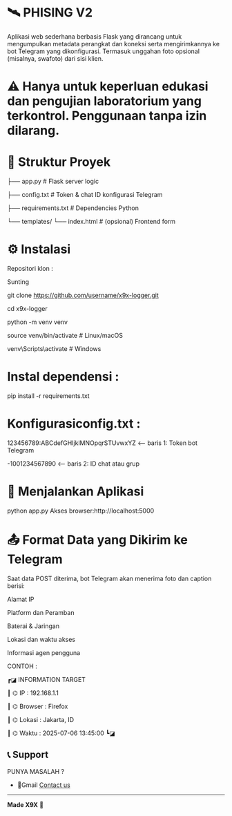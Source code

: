 # 🛰️ PHISING V2
Aplikasi web sederhana berbasis Flask yang dirancang untuk mengumpulkan metadata perangkat dan koneksi serta mengirimkannya ke bot Telegram yang dikonfigurasi. Termasuk unggahan foto opsional (misalnya, swafoto) dari sisi klien.

# ⚠️ Hanya untuk keperluan edukasi dan pengujian laboratorium yang terkontrol. Penggunaan tanpa izin dilarang.

# 📂 Struktur Proyek

├── app.py               # Flask server logic

├── config.txt           # Token & chat ID konfigurasi Telegram

├── requirements.txt     # Dependencies Python

└── templates/
    └── index.html       # (opsional) Frontend form

# ⚙️ Instalasi
Repositori klon :

Sunting

git clone https://github.com/username/x9x-logger.git

cd x9x-logger

python -m venv venv

source venv/bin/activate  # Linux/macOS

venv\\Scripts\\activate   # Windows

# Instal dependensi :

pip install -r requirements.txt

# Konfigurasiconfig.txt :

123456789:ABCdefGHIjklMNOpqrSTUvwxYZ             <-- baris 1: Token bot Telegram

-1001234567890                                   <-- baris 2: ID chat atau grup

# 🚀 Menjalankan Aplikasi
python app.py
Akses browser:http://localhost:5000

# 📤 Format Data yang Dikirim ke Telegram

Saat data POST diterima, bot Telegram akan menerima foto dan caption berisi:

Alamat IP

Platform dan Peramban

Baterai & Jaringan

Lokasi dan waktu akses

Informasi agen pengguna

CONTOH :

┏◪ INFORMATION TARGET

┃ ⌬ IP       : 192.168.1.1

┃ ⌬ Browser  : Firefox

┃ ⌬ Lokasi   : Jakarta, ID

┃ ⌬ Waktu    : 2025-07-06 13:45:00
┗◪

## 📞 Support

PUNYA MASALAH ?
- 📧Gmail
[Contact us](https://mail.google.com/mail/?view=cm&to=arbyakhsan.n@gmail.com&su=Tredict%20Website%20-%20Support&body=Hello%20Tredict%20Team,%0D%0A%0D%0AI%20need%20help%20with...)

---
**Made X9X**
🚀

